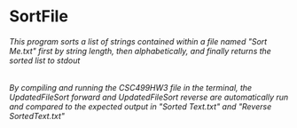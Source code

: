 # SortFile

###### This program sorts a list of strings contained within a file named "Sort Me.txt" first by string length, then alphabetically, and finally returns the sorted list to stdout

###### By compiling and running the CSC499HW3 file in the terminal, the UpdatedFileSort forward and UpdatedFileSort reverse are automatically run and compared to the expected output in "Sorted Text.txt" and "Reverse SortedText.txt"
